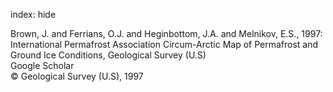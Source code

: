 index: hide

<div class="Citation">

  <div class="Citation-body">
    <div class="Citation-text">Brown, J. and Ferrians, O.J. and Heginbottom, J.A. and Melnikov, E.S., 1997: International Permafrost Association Circum-Arctic Map of Permafrost and Ground Ice Conditions, Geological Survey (U.S)</div>
    <div class="Citation-links">
      <div class="CitationLink" data-href="https://scholar.google.com/scholar?q=International+Permafrost+Association+Circum-Arctic+Map+of+Permafrost+and+Ground+Ice+Conditions">
        <div class="CitationLink-icon CitationLink-Scholar"></div>
        <div class="CitationLink-text">Google Scholar</div>
      </div>
    </div>
  </div>
</div>


<div class="Citation-copy">
&copy; Geological Survey (U.S), 1997
</div>